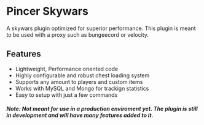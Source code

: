 # Pincer Skywars
A skywars plugin optimized for superior performance. This plugin is meant to be used with a proxy such as bungeecord or velocity. 

## Features
- Lightweight, Performance oriented code
- Highly configurable and robust chest loading system
- Supports any amount to players and custom items
- Works with MySQL and Mongo for trackign statistics
- Easy to setup with just a few commands

##### Note: Not meant for use in a production enviroment yet. The plugin is still in development and will have many features added to it.

